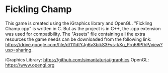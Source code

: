# Fickling Champ
This game is created using the iGraphics library and OpenGL.
"Fickling Champ.cpp" is written in C. But as the project is in C++, the .cpp extension was used for compatibility.
The "Assets" file containing all the extra resources the game needs can be downloaded from the following link: 
https://drive.google.com/file/d/111dtYJg6v3bikS3Fvs-kXu_Prq68PfhP/view?usp=sharing.

iGraphics Library: https://github.com/simantaturja/igraphics
OpenGL: https://www.opengl.org
